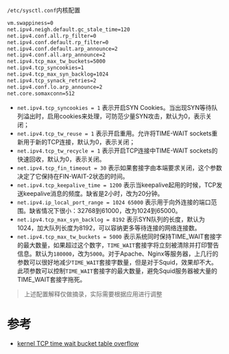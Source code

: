 `/etc/sysctl.conf`内核配置

```bash
vm.swappiness=0
net.ipv4.neigh.default.gc_stale_time=120
net.ipv4.conf.all.rp_filter=0
net.ipv4.conf.default.rp_filter=0
net.ipv4.conf.default.arp_announce=2
net.ipv4.conf.all.arp_announce=2
net.ipv4.tcp_max_tw_buckets=5000
net.ipv4.tcp_syncookies=1
net.ipv4.tcp_max_syn_backlog=1024
net.ipv4.tcp_synack_retries=2
net.ipv4.conf.lo.arp_announce=2
net.core.somaxconn=512
```

* `net.ipv4.tcp_syncookies = 1` 表示开启SYN Cookies。当出现SYN等待队列溢出时，启用cookies来处理，可防范少量SYN攻击，默认为0，表示关闭；
* `net.ipv4.tcp_tw_reuse = 1` 表示开启重用。允许将TIME-WAIT sockets重新用于新的TCP连接，默认为0，表示关闭；
* `net.ipv4.tcp_tw_recycle = 1` 表示开启TCP连接中TIME-WAIT sockets的快速回收，默认为0，表示关闭。
* `net.ipv4.tcp_fin_timeout = 30` 表示如果套接字由本端要求关闭，这个参数决定了它保持在FIN-WAIT-2状态的时间。
* `net.ipv4.tcp_keepalive_time = 1200` 表示当keepalive起用的时候，TCP发送keepalive消息的频度。缺省是2小时，改为20分钟。
* `net.ipv4.ip_local_port_range = 1024 65000` 表示用于向外连接的端口范围。缺省情况下很小：32768到61000，改为1024到65000。
* `net.ipv4.tcp_max_syn_backlog = 8192` 表示SYN队列的长度，默认为1024，加大队列长度为8192，可以容纳更多等待连接的网络连接数。
* `net.ipv4.tcp_max_tw_buckets = 5000` 表示系统同时保持TIME_WAIT套接字的最大数量，如果超过这个数字，`TIME_WAIT`套接字将立刻被清除并打印警告信息。默认为`180000`，改为`5000`。对于Apache、Nginx等服务器，上几行的参数可以很好地减少`TIME_WAIT`套接字数量，但是对于Squid，效果却不大。此项参数可以控制`TIME_WAIT`套接字的最大数量，避免Squid服务器被大量的TIME_WAIT套接字拖死。

> 上述配置解释仅做摘录，实际需要根据应用进行调整

# 参考

* [kernel TCP time wait bucket table overflow](http://www.zhanghaijun.com/post/894/)